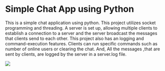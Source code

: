 # Simple Chat App using Python
This is a simple chat application using python. This project utilizes socket programming and threading. A server is set up, allowing multiple clients to establish a connection to a server and the server broadcast the messages that clients send to each other.
This project also has an logging and command-execution features. Clients can run specific commands such as number of online users or clearing the chat. And, All the messages ,that are sent by clients, are logged by the server in a server.log file. 

![](https://github.com/OmerGnscr/Simple-Chat-App/blob/main/tcp-chat-app-python.gif)
